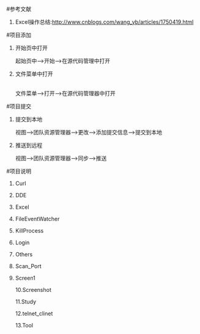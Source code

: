 #参考文献
1. Excel操作总结:http://www.cnblogs.com/wang_yb/articles/1750419.html</p>

#项目添加
1. 开始页中打开</p> 
起始页中-->开始-->在源代码管理中打开</p>
2. 文件菜单中打开</p>     
文件菜单-->打开-->在源代码管理器中打开</p>  

#项目提交
1. 提交到本地</p> 
	视图-->团队资源管理器-->更改-->添加提交信息-->提交到本地</p>
2. 推送到远程</p> 
	视图-->团队资源管理器-->同步-->推送</p>    

#项目说明
1. Curl</p> 
2. DDE</p> 
3. Excel</p> 
4. FileEventWatcher</p> 
5. KillProcess</p> 
6. Login</p> 
7. Others</p> 
8. Scan_Port</p> 
9. Screen1</p> 
10.Screenshot</p> 
11.Study</p> 
12.telnet_clinet</p> 
13.Tool</p> 









